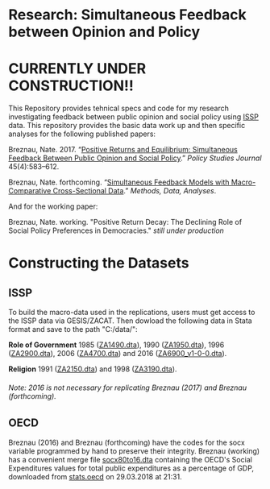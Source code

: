 # Research: Simultaneous Feedback between Opinion and Policy

# CURRENTLY UNDER CONSTRUCTION!!

This Repository provides tehnical specs and code for my research investigating feedback between public opinion and social policy using [ISSP](http://www.issp.org/menu-top/home/) data. This repository provides the basic data work up and then specific analyses for the following published papers:

Breznau, Nate. 2017. “[Positive Returns and Equilibrium: Simultaneous Feedback Between Public Opinion and Social Policy](https://doi.org/10.1111/psj.12171).” _Policy Studies Journal_ 45(4):583–612.

Breznau, Nate. forthcoming. “[Simultaneous Feedback Models with Macro-Comparative Cross-Sectional Data](https://doi.org/10.12758/mda.2017.07).” _Methods, Data, Analyses_.

And for the working paper:

Breznau, Nate. working. "Positive Return Decay: The Declining Role of Social Policy Preferences in Democracies." _still under production_


# Constructing the Datasets
## ISSP 
To build the macro-data used in the replications, users must get access to the ISSP data via GESIS/ZACAT. Then dowload the following data in Stata format and save to the path "C:/data/": 

__Role of Government__ 1985 ([ZA1490.dta](http://dx.doi.org/10.4232/1.1490)), 1990 ([ZA1950.dta](http://dx.doi.org/10.4232/1.1950)), 1996 ([ZA2900.dta](http://dx.doi.org/10.4232/1.2900)), 2006 ([ZA4700.dta](http://dx.doi.org/10.4232/1.4700)) and 2016 ([ZA6900_v1-0-0.dta](http://dx.doi.org/10.4232/1.12994)).

__Religion__ 1991 ([ZA2150.dta](http://dx.doi.org/10.4232/1.2150)) and 1998 ([ZA3190.dta](http://dx.doi.org/10.4232/1.3190)).

###### Note: 2016 is not necessary for replicating Breznau (2017) and Breznau (forthcoming).

## OECD

Breznau (2016) and Breznau (forthcoming) have the codes for the socx variable programmed by hand to preserve their integrity. Breznau (working) has a convenient merge file [socx80to16.dta](https://github.com/nbreznau/Simultaneous-Feedback/raw/master/socx80to16.dta) containing the OECD's Social Expenditures values for total public expenditures as a percentage of GDP, downloaded from [stats.oecd](http://stats.oecd.org) on 29.03.2018 at 21:31.

